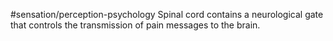 #sensation/perception-psychology 
Spinal cord contains a neurological gate that controls the transmission of pain messages to the brain. 